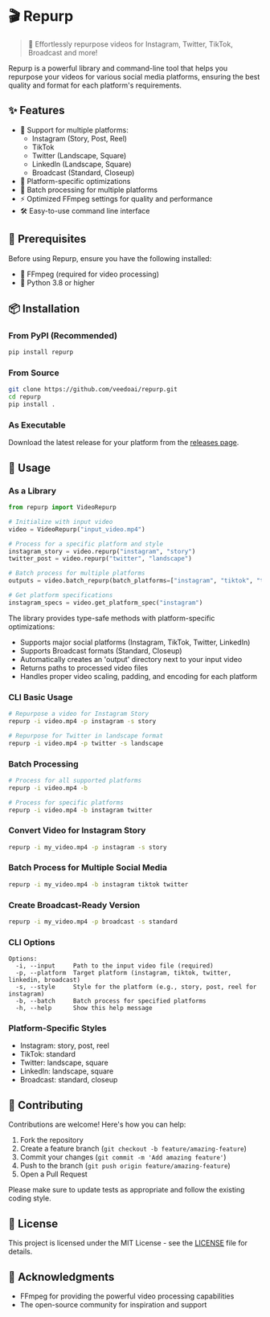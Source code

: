 # 🎬 Repurp

> 🚀 Effortlessly repurpose videos for Instagram, Twitter, TikTok, Broadcast and more!

Repurp is a powerful library and command-line tool that helps you repurpose your videos for various social media platforms, ensuring the best quality and format for each platform's requirements.

## ✨ Features

- 📱 Support for multiple platforms:
  - Instagram (Story, Post, Reel)
  - TikTok
  - Twitter (Landscape, Square)
  - LinkedIn (Landscape, Square)
  - Broadcast (Standard, Closeup)
- 🎯 Platform-specific optimizations
- 🔄 Batch processing for multiple platforms
- ⚡ Optimized FFmpeg settings for quality and performance
- 🛠️ Easy-to-use command line interface

## 🔧 Prerequisites

Before using Repurp, ensure you have the following installed:

- 🎥 FFmpeg (required for video processing)
- 🐍 Python 3.8 or higher

## 📦 Installation

### From PyPI (Recommended)

```bash
pip install repurp
```

### From Source

```bash
git clone https://github.com/veedoai/repurp.git
cd repurp
pip install .
```

### As Executable

Download the latest release for your platform from the [releases page](https://github.com/veedoai/repurp/releases).

## 🚀 Usage

### As a Library

```python
from repurp import VideoRepurp

# Initialize with input video
video = VideoRepurp("input_video.mp4")

# Process for a specific platform and style
instagram_story = video.repurp("instagram", "story")
twitter_post = video.repurp("twitter", "landscape")

# Batch process for multiple platforms
outputs = video.batch_repurp(batch_platforms=["instagram", "tiktok", "twitter"])

# Get platform specifications
instagram_specs = video.get_platform_spec("instagram")
```

The library provides type-safe methods with platform-specific optimizations:
- Supports major social platforms (Instagram, TikTok, Twitter, LinkedIn)
- Supports Broadcast formats (Standard, Closeup)
- Automatically creates an 'output' directory next to your input video
- Returns paths to processed video files
- Handles proper video scaling, padding, and encoding for each platform

### CLI Basic Usage

```bash
# Repurpose a video for Instagram Story
repurp -i video.mp4 -p instagram -s story

# Repurpose for Twitter in landscape format
repurp -i video.mp4 -p twitter -s landscape
```

### Batch Processing

```bash
# Process for all supported platforms
repurp -i video.mp4 -b

# Process for specific platforms
repurp -i video.mp4 -b instagram twitter
```

### Convert Video for Instagram Story

```bash
repurp -i my_video.mp4 -p instagram -s story
```

### Batch Process for Multiple Social Media

```bash
repurp -i my_video.mp4 -b instagram tiktok twitter
```

### Create Broadcast-Ready Version

```bash
repurp -i my_video.mp4 -p broadcast -s standard
```

### CLI Options

```
Options:
  -i, --input     Path to the input video file (required)
  -p, --platform  Target platform (instagram, tiktok, twitter, linkedin, broadcast)
  -s, --style     Style for the platform (e.g., story, post, reel for instagram)
  -b, --batch     Batch process for specified platforms
  -h, --help      Show this help message
```

### Platform-Specific Styles

- Instagram: story, post, reel
- TikTok: standard
- Twitter: landscape, square
- LinkedIn: landscape, square
- Broadcast: standard, closeup

## 🤝 Contributing

Contributions are welcome! Here's how you can help:

1. Fork the repository
2. Create a feature branch (`git checkout -b feature/amazing-feature`)
3. Commit your changes (`git commit -m 'Add amazing feature'`)
4. Push to the branch (`git push origin feature/amazing-feature`)
5. Open a Pull Request

Please make sure to update tests as appropriate and follow the existing coding style.

## 📝 License

This project is licensed under the MIT License - see the [LICENSE](LICENSE) file for details.

## 🙏 Acknowledgments

- FFmpeg for providing the powerful video processing capabilities
- The open-source community for inspiration and support
